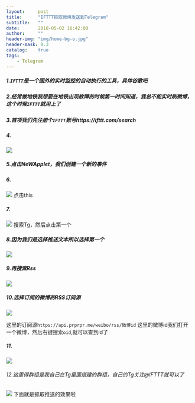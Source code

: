 ```yaml
---
layout:     post
title:      "IFTTT抓取微博发送到Telegram"
subtitle:   ""
date:       2018-05-02 16:42:00
author:     ""
header-img: "img/home-bg-o.jpg"
header-mask: 0.3
catalog:    true
tags:
    - Telegram
---
```




##### 1.`IFTTT`是一个国外的实时监控的自动执行的工具，具体谷歌吧

##### 2.经常做地铁我想要在地铁出现故障的时候第一时间知道，我总不能实时刷微博，这个时候`IFTTT`就用上了

##### 3.首项我们先注册个`IFTTT`账号https://ifttt.com/search

##### 4.
![](http://ww1.sinaimg.cn/large/9f723435ly1fqx49vdrlbj209z07ca9z.jpg)


##### 5.点击NeWApplet，我们创建一个新的事件

##### 6.
![](http://ww1.sinaimg.cn/large/9f723435ly1fqx4bp6343j20td0a7weq.jpg)
点击this

##### 7.
![](http://ww1.sinaimg.cn/large/9f723435ly1fqx4cki50oj20w20ezdgm.jpg)
搜索Tg，然后点击第一个

##### 8.因为我们是选择推送文本所以选择第一个
![](http://ww1.sinaimg.cn/large/9f723435ly1fqx4e8j0zyj20rb0dzq4e.jpg)

##### 9.再搜索Rss

![](http://ww1.sinaimg.cn/large/9f723435ly1fqx4fnxh9gj20m60eg3zc.jpg)

##### 10.选择订阅的微博的RSS订阅源
![](http://ww1.sinaimg.cn/large/9f723435ly1fqx4g3yxt1j20l40cxwey.jpg)

这里的订阅源`https://api.prprpr.me/weibo/rss/微博id`
这里的微博id我们打开一个微博，然后右键搜索`oid`,就可以查到id了
##### 11.
![](http://ww1.sinaimg.cn/large/9f723435ly1fqx4kcujbwj20g60kk75e.jpg)

###### 12.这里得群组是我自己在Tg里面搭建的群组，自己的Tg关注@IFTTT就可以了
![](http://ww1.sinaimg.cn/large/9f723435ly1fqx4n96v0cj20ff093jt6.jpg)
下面就是抓取推送的效果啦


